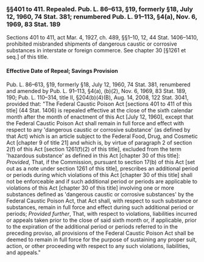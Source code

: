 ### §§401 to 411. Repealed. Pub. L. 86–613, §19, formerly §18, July 12, 1960, 74 Stat. 381; renumbered Pub. L. 91–113, §4(a), Nov. 6, 1969, 83 Stat. 189 ###

Sections 401 to 411, act Mar. 4, 1927, ch. 489, §§1–10, 12, 44 Stat. 1406–1410, prohibited misbranded shipments of dangerous caustic or corrosive substances in interstate or foreign commerce. See chapter 30 [§1261 et seq.] of this title.

#### Effective Date of Repeal; Savings Provision ####

Pub. L. 86–613, §19, formerly §18, July 12, 1960, 74 Stat. 381, renumbered and amended by Pub. L. 91–113, §4(a), (b)(2), Nov. 6, 1969, 83 Stat. 189, 190; Pub. L. 110–314, title II, §204(b)(4)(B), Aug. 14, 2008, 122 Stat. 3041, provided that: "The Federal Caustic Poison Act [sections 401 to 411 of this title] (44 Stat. 1406) is repealed effective at the close of the sixth calendar month after the month of enactment of this Act [July 12, 1960], except that the Federal Caustic Poison Act shall remain in full force and effect with respect to any 'dangerous caustic or corrosive substance' (as defined by that Act) which is an article subject to the Federal Food, Drug, and Cosmetic Act [chapter 9 of title 21] and which is, by virtue of paragraph 2 of section 2(f) of this Act [section 1261(f)(2) of this title], excluded from the term 'hazardous substance' as defined in this Act [chapter 30 of this title]: *Provided*, That, if the Commission, pursuant to section 17(b) of this Act [set out as a note under section 1261 of this title], prescribes an additional period or periods during which violations of this Act [chapter 30 of this title] shall not be enforceable and if such additional period or periods are applicable to violations of this Act [chapter 30 of this title] involving one or more substances defined as 'dangerous caustic or corrosive substances' by the Federal Caustic Poison Act, that Act shall, with respect to such substance or substances, remain in full force and effect during such additional period or periods; *Provided further*, That, with respect to violations, liabilities incurred or appeals taken prior to the close of said sixth month or, if applicable, prior to the expiration of the additional period or periods referred to in the preceding proviso, all provisions of the Federal Caustic Poison Act shall be deemed to remain in full force for the purpose of sustaining any proper suit, action, or other proceeding with respect to any such violations, liabilities, and appeals."